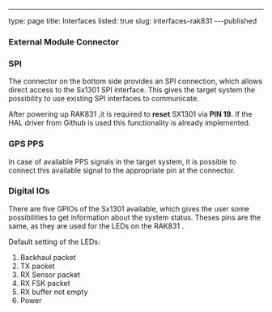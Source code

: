 ---
type: page
title: Interfaces
listed: true
slug: interfaces-rak831
---published

### External Module Connector

### SPI

The connector on the bottom side provides an SPI connection, which allows direct access to the Sx1301 SPI interface. This gives the target system the possibility to use existing SPI interfaces to communicate.

After powering up RAK831 ,it is required to **reset** SX1301 via **PIN 19.** If the HAL driver from Github is used this functionality is already implemented.

### GPS PPS

In case of available PPS signals in the target system, it is possible to connect this available signal to the appropriate pin at the connector.

### Digital IOs

There are five GPIOs of the Sx1301 available, which gives the user some possibilities to get information about the system status. Theses pins are the same, as they are used for the LEDs on the RAK831 .

Default setting of the LEDs:

1. Backhaul packet
2. TX packet
3. RX Sensor packet
4. RX FSK packet
5. RX buffer not empty
6. Power

